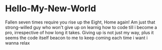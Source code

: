 # Hello-My-New-World
Fallen seven times require you rise up the Eight, Home again!
Am just that strong-willed guy who won't give up on learnig how to code till i become a pro, irrespective of how long it takes.
Giving up is not just my way, plus it seems the code itself beacon to me to keep coming each time i want i wanna relax
